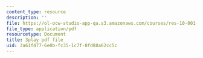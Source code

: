 ```yaml
---
content_type: resource
description: ''
file: https://ol-ocw-studio-app-qa.s3.amazonaws.com/courses/res-10-001-making-science-and-engineering-pictures-a-practical-guide-to-presenting-your-work-spring-2016/3a61f4776e0bfc351c7f8fd88a62cc5c_McyxfIYo4lM.pdf
file_type: application/pdf
resourcetype: Document
title: 3play pdf file
uid: 3a61f477-6e0b-fc35-1c7f-8fd88a62cc5c
---
```

